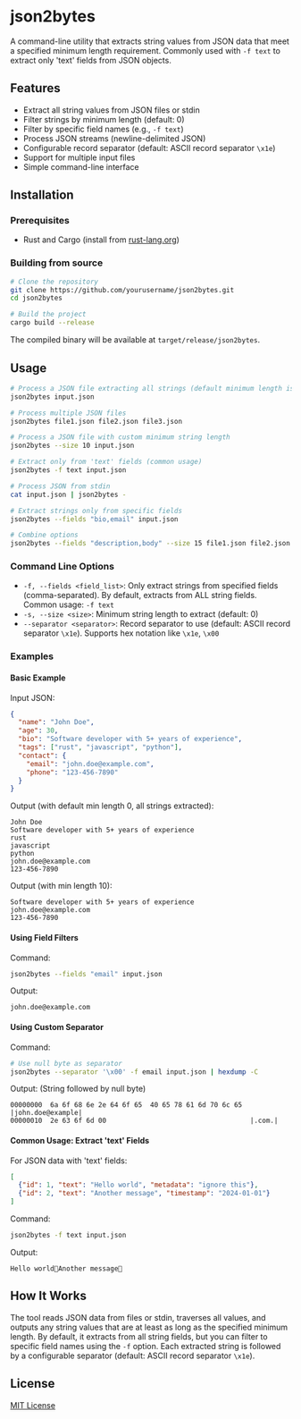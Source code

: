 # json2bytes

A command-line utility that extracts string values from JSON data that meet a specified minimum length requirement. Commonly used with `-f text` to extract only 'text' fields from JSON objects.

## Features

- Extract all string values from JSON files or stdin
- Filter strings by minimum length (default: 0)
- Filter by specific field names (e.g., `-f text`)
- Process JSON streams (newline-delimited JSON)
- Configurable record separator (default: ASCII record separator `\x1e`)
- Support for multiple input files
- Simple command-line interface

## Installation

### Prerequisites

- Rust and Cargo (install from [rust-lang.org](https://www.rust-lang.org/tools/install))

### Building from source

```bash
# Clone the repository
git clone https://github.com/yourusername/json2bytes.git
cd json2bytes

# Build the project
cargo build --release
```

The compiled binary will be available at `target/release/json2bytes`.

## Usage

```bash
# Process a JSON file extracting all strings (default minimum length is 0)
json2bytes input.json

# Process multiple JSON files
json2bytes file1.json file2.json file3.json

# Process a JSON file with custom minimum string length
json2bytes --size 10 input.json

# Extract only from 'text' fields (common usage)
json2bytes -f text input.json

# Process JSON from stdin
cat input.json | json2bytes -

# Extract strings only from specific fields
json2bytes --fields "bio,email" input.json

# Combine options
json2bytes --fields "description,body" --size 15 file1.json file2.json
```

### Command Line Options

- `-f, --fields <field_list>`: Only extract strings from specified fields (comma-separated). By default, extracts from ALL string fields. Common usage: `-f text`
- `-s, --size <size>`: Minimum string length to extract (default: 0)
- `--separator <separator>`: Record separator to use (default: ASCII record separator `\x1e`). Supports hex notation like `\x1e`, `\x00`

### Examples

#### Basic Example

Input JSON:
```json
{
  "name": "John Doe",
  "age": 30,
  "bio": "Software developer with 5+ years of experience",
  "tags": ["rust", "javascript", "python"],
  "contact": {
    "email": "john.doe@example.com",
    "phone": "123-456-7890"
  }
}
```

Output (with default min length 0, all strings extracted):
```
John Doe
Software developer with 5+ years of experience
rust
javascript
python
john.doe@example.com
123-456-7890
```

Output (with min length 10):
```
Software developer with 5+ years of experience
john.doe@example.com
123-456-7890
```

#### Using Field Filters

Command:
```bash
json2bytes --fields "email" input.json
```

Output:
```
john.doe@example.com
```

#### Using Custom Separator

Command:
```bash
# Use null byte as separator
json2bytes --separator '\x00' -f email input.json | hexdump -C
```

Output: (String followed by null byte)
```
00000000  6a 6f 68 6e 2e 64 6f 65  40 65 78 61 6d 70 6c 65  |john.doe@example|
00000010  2e 63 6f 6d 00                                    |.com.|
```

#### Common Usage: Extract 'text' Fields

For JSON data with 'text' fields:
```json
[
  {"id": 1, "text": "Hello world", "metadata": "ignore this"},
  {"id": 2, "text": "Another message", "timestamp": "2024-01-01"}
]
```

Command:
```bash
json2bytes -f text input.json
```

Output:
```
Hello worldAnother message
```

## How It Works

The tool reads JSON data from files or stdin, traverses all values, and outputs any string values that are at least as long as the specified minimum length. By default, it extracts from all string fields, but you can filter to specific field names using the `-f` option. Each extracted string is followed by a configurable separator (default: ASCII record separator `\x1e`).

## License

[MIT License](LICENSE)
